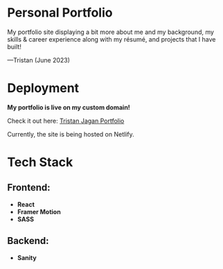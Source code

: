
# Personal Portfolio

My portfolio site displaying a bit more about me and my background, my skills & career experience along with my résumé, and projects that I have built!

—Tristan (June 2023)

# Deployment

**My portfolio is live on my custom domain!**

Check it out here: [Tristan Jagan Portfolio](https://tristanjagan.dev)

Currently, the site is being hosted on Netlify.




# Tech Stack

## Frontend:
* **React**
* **Framer Motion**
* **SASS**

## Backend:
* **Sanity**
   
